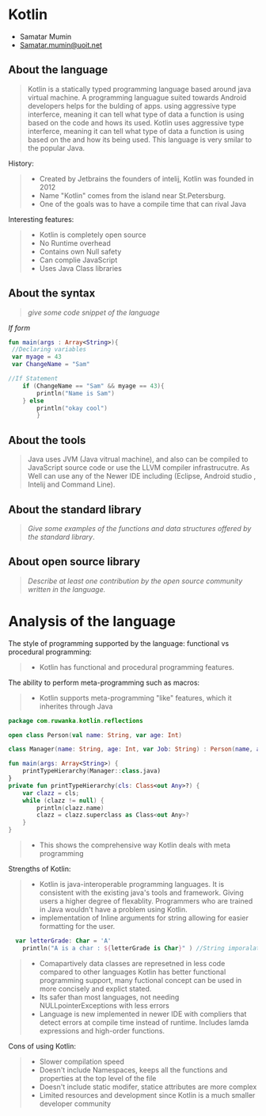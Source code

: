 # Kotlin

- Samatar Mumin
- Samatar.mumin@uoit.net

## About the language

> Kotlin is a statically typed programming language based around java virtual machine. A programming languague suited towards Android developers helps for the bulding of apps.
using aggressive type interferce, meaning it can tell what type of data a function is using based on the code and hows its used. 
Kotlin uses aggressive type interferce, meaning it can tell what type of data a function is using based on the and how its being used.
This language is very smilar to the popular Java.
>
History:
> - Created by Jetbrains the founders of intelij, Kotlin was founded in 2012 
> - Name "Kotlin" comes from the island near St.Petersburg. 
> - One of the goals was to have a compile time that can rival Java

Interesting features:
> - Kotlin is completely open source
> - No Runtime overhead
> - Contains own Null safety
> - Can complie JavaScript
>- Uses Java Class libraries

## About the syntax

> _give some code snippet of the language_

*If form*

```Kotlin
fun main(args : Array<String>){
 //Declaring variables
 var myage = 43 
 var ChangeName = "Sam"

//If Statement
    if (ChangeName == "Sam" && myage == 43){
        println("Name is Sam")
    } else
        println("okay cool")
        }
```

## About the tools

> Java uses JVM (Java vitrual machine),  and also can be compiled to JavaScript source code or use the LLVM compiler infrastrucutre. As
Well can use any of the Newer IDE including (Eclipse, Android studio , Intelij and Command Line). 

## About the standard library

> _Give some examples of the functions and data structures
> offered by the standard library_.

## About open source library

> _Describe at least one contribution by the open source
community written in the language._

# Analysis of the language

The style of programming supported by the language: functional vs procedural programming:
> - Kotlin has functional and procedural programming features. 

The ability to perform meta-programming such as macros:
> - Kotlin supports meta-programming "like" features, which it inherites through Java
```Kotlin
package com.ruwanka.kotlin.reflections

open class Person(val name: String, var age: Int)

class Manager(name: String, age: Int, var Job: String) : Person(name, age)

fun main(args: Array<String>) {
    printTypeHierarchy(Manager::class.java)
}
private fun printTypeHierarchy(cls: Class<out Any>?) {
    var clazz = cls;
    while (clazz != null) {
        println(clazz.name)
        clazz = clazz.superclass as Class<out Any>?
    }
}

```
>- This shows the comprehensive way Kotlin deals with meta programming  


Strengths of Kotlin:
> - Kotlin is java-interoperable programming languages. It is consistent with the existing java's tools and framework. Giving users a higher degree of flexablity. Programmers who are trained in Java wouldn't have a problem using Kotlin.
> -  implementation of Inline arguments for string allowing for easier formatting for the user.
```Kotlin
  var letterGrade: Char = 'A'
    println("A is a char : ${letterGrade is Char}" ) //String imporalation
```
> - Comapartively data classes are represetned in less code compared to other languages Kotlin has better functional programming support, many fuctional concept can be used in more concisely and explict stated.   
> - Its safer than most languages, not needing NULLpointerExceptions with less errors
> - Language is new implemented in newer IDE with compliers that detect errors at compile time instead of runtime. Includes lamda expressions and high-order functions.

Cons of using Kotlin:
>- Slower compilation speed
>- Doesn't include Namespaces, keeps all the functions and properties at the top level of the file
>- Doesn't include static modifer, statice attributes are more complex
>- Limited resources and development since Kotlin is a much smaller developer community 
